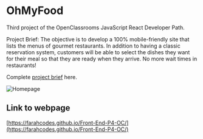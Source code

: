 # OhMyFood

Third project of the OpenClassrooms JavaScript React Developer Path.

Project Brief: The objective is to develop a 100% mobile-friendly site that lists the menus of gourmet restaurants. In addition to having a classic reservation system, customers will be able to select the dishes they want for their meal so that they are ready when they arrive. No more wait times in restaurants!

Complete [project brief](https://s3-eu-west-1.amazonaws.com/course.oc-static.com/projects/Web%20Developer%20P3/Creative%20Brief%20-%20Ohmyfood!.pdf) here.

![Homepage](https://user-images.githubusercontent.com/87566177/206909989-e12f9267-c0ac-4148-a18f-ea9336001568.png)

## Link to webpage

[https://farahcodes.github.io/Front-End-P4-OC/](https://farahcodes.github.io/Front-End-P4-OC/)
